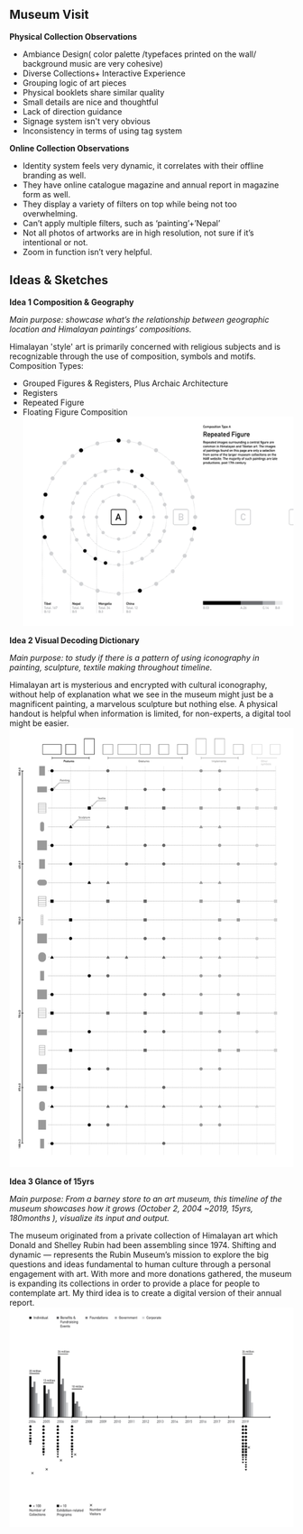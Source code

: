 ## Museum Visit

**Physical Collection Observations**
 - Ambiance Design( color palette /typefaces printed on the wall/ background music are very cohesive)
 - Diverse Collections+ Interactive Experience
 - Grouping logic of art pieces 
 - Physical booklets share similar quality
 - Small details are nice and thoughtful
 - Lack of direction guidance
 - Signage system isn't very obvious
 - Inconsistency in terms of using tag system

**Online Collection Observations**
 - Identity system feels very dynamic, it correlates with their offline branding as well. 
 - They have online catalogue magazine and annual report in magazine form as well.  
 - They display a variety of filters on top while being not too overwhelming.
 - Can’t apply multiple filters, such as ‘painting’+’Nepal’
 - Not all photos of artworks are in high resolution, not sure if it’s intentional or not.
 - Zoom in function isn’t very helpful.

## Ideas & Sketches

**Idea 1 Composition & Geography**

*Main purpose: showcase what’s the relationship between geographic location and Himalayan paintings’ compositions.*

Himalayan 'style' art is primarily concerned with religious subjects and is recognizable through the use of composition, symbols and motifs.
Composition Types:
- Grouped Figures & Registers, Plus Archaic Architecture
- Registers
- Repeated Figure 
- Floating Figure Composition
![](idea1.jpg)

**Idea 2 Visual Decoding Dictionary**

*Main purpose: to study if there is a pattern of using iconography in painting, sculpture, textile making throughout timeline.*

Himalayan art is mysterious and encrypted with cultural iconography, without help of explanation what we see in the museum might just be a magnificent painting, a marvelous sculpture but nothing else. A physical handout is helpful when information is limited, for non-experts, a digital tool might be easier.
![](idea2.jpg)

**Idea 3 Glance of 15yrs**

*Main purpose: From a barney store to an art museum, this timeline of the museum showcases how it grows (October 2, 2004 ~2019, 15yrs, 180months ), visualize its input and output.*

The museum originated from a private collection of Himalayan art which Donald and Shelley Rubin had been assembling since 1974. Shifting and dynamic — represents the Rubin Museum’s mission to explore the big questions and ideas fundamental to human culture through a personal engagement with art. With more and more donations gathered, the museum is expanding its collections in order to provide a place for people to contemplate art. My third idea is to create a digital version of their annual report.
![](idea3.jpg)